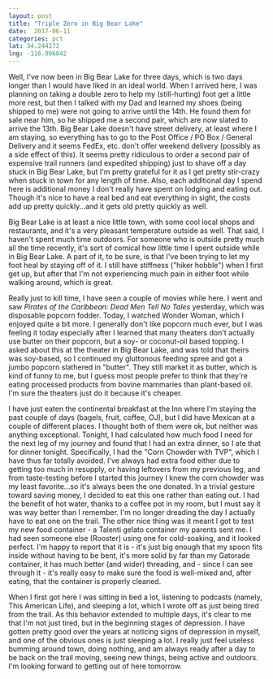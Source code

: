 ```yaml
---
layout: post
title: "Triple Zero in Big Bear Lake"
date:  2017-06-11
categories: pct
lat: 34.244272
lng: -116.906042
---
```

Well, I've now been in Big Bear Lake for three days, which is two days longer than I would have liked in an ideal world.  When I arrived here, I was planning on taking a double zero to help my (still-hurting) foot get a little more rest, but then I talked with my Dad and learned my shoes (being shipped to me) were not going to arrive until the 14th.  He found them for sale near him, so he shipped me a second pair, which are now slated to arrive the 13th.  Big Bear Lake doesn't have street delivery, at least where I am staying, so everything has to go to the Post Office / PO Box / General Delivery and it seems FedEx, etc. don't offer weekend delivery (possibly as a side effect of this).  It seems pretty ridiculous to order a second pair of expensive trail runners (and expedited shipping) just to shave off a day stuck in Big Bear Lake, but I'm pretty grateful for it as I get pretty stir-crazy when stuck in town for any length of time.  Also, each additional day I spend here is additional money I don't really have spent on lodging and eating out.  Though it's nice to have a real bed and eat everything in sight, the costs add up pretty quickly...and it gets old pretty quickly as well.

Big Bear Lake is at least a nice little town, with some cool local shops and restaurants, and it's a very pleasant temperature outside as well.  That said, I haven't spent much time outdoors.  For someone who is outside pretty much all the time recently, it's sort of comical how little time I spent outside while in Big Bear Lake.  A part of it, to be sure, is that I've been trying to let my foot heal by staying off of it.  I still have stiffness ("hiker hobble") when I first get up, but after that I'm not experiencing much pain in either foot while walking around, which is great.

Really just to kill time, I have seen a couple of movies while here.  I went and saw *Pirates of the Caribbean: Dead Men Tell No Tales* yesterday, which was disposable popcorn fodder.  Today, I watched Wonder Woman, which I enjoyed quite a bit more.  I generally don't like popcorn much ever, but I was feeling it today especially after I learned that many theaters don't actually use butter on their popcorn, but a soy- or coconut-oil based topping.  I asked about this at the theater in Big Bear Lake, and was told that theirs was soy-based, so I continued my gluttonous feeding spree and got a jumbo popcorn slathered in "butter".  They still market it as butter, which is kind of funny to me, but I guess most people prefer to think that they're eating processed products from bovine mammaries than plant-based oil.  I'm sure the theaters just do it because it's cheaper.

I have just eaten the continental breakfast at the Inn where I'm staying the past couple of days (bagels, fruit, coffee, OJ), but I did have Mexican at a couple of different places.  I thought both of them were ok, but neither was anything exceptional.  Tonight, I had calculated how much food I need for the next leg of my journey and found that I had an extra dinner, so I ate that for dinner tonight.  Specifically, I had the "Corn Chowder with TVP", which I have thus far totally avoided.  I've always had extra food either due to getting too much in resupply, or having leftovers from my previous leg, and from taste-testing before I started this journey I knew the corn chowder was my least favorite...so it's always been the one donated.  In a trivial gesture toward saving money, I decided to eat this one rather than eating out.  I had the benefit of hot water, thanks to a coffee pot in my room, but I must say it was way better than I remember.  I'm no longer dreading the day I actually have to eat one on the trail.  The other nice thing was it meant I got to test my new food container - a Talenti gelato container my parents sent me.  I had seen someone else (Rooster) using one for cold-soaking, and it looked perfect.  I'm happy to report that it is - it's just big enough that my spoon fits inside without having to be bent, it's more solid by far than my Gatorade container, it has much better (and wider) threading, and - since I can see through it - it's really easy to make sure the food is well-mixed and, after eating, that the container is properly cleaned.

When I first got here I was sitting in bed a lot, listening to podcasts (namely, This American Life), and sleeping a lot, which I wrote off as just being tired from the trail.  As this behavior extended to multiple days, it's clear to me that I'm not just tired, but in the beginning stages of depression.  I have gotten pretty good over the years at noticing signs of depression in myself, and one of the obvious ones is just sleeping a lot.  I really just feel useless bumming around town, doing nothing, and am always ready after a day to be back on the trail moving, seeing new things, being active and outdoors.  I'm looking forward to getting out of here tomorrow.